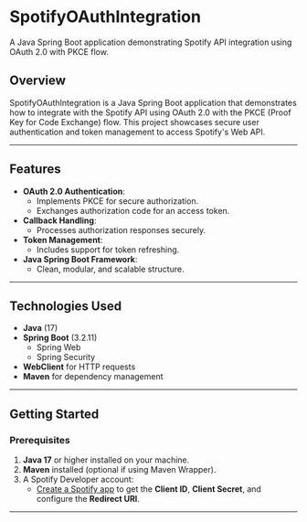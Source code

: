 # SpotifyOAuthIntegration
A Java Spring Boot application demonstrating Spotify API integration using OAuth 2.0 with PKCE flow.

## Overview
SpotifyOAuthIntegration is a Java Spring Boot application that demonstrates how to integrate with the Spotify API using OAuth 2.0 with the PKCE (Proof Key for Code Exchange) flow. This project showcases secure user authentication and token management to access Spotify's Web API.

---

## Features
- **OAuth 2.0 Authentication**:
  - Implements PKCE for secure authorization.
  - Exchanges authorization code for an access token.
- **Callback Handling**:
  - Processes authorization responses securely.
- **Token Management**:
  - Includes support for token refreshing.
- **Java Spring Boot Framework**:
  - Clean, modular, and scalable structure.

---

## Technologies Used
- **Java** (17)
- **Spring Boot** (3.2.11)
  - Spring Web
  - Spring Security
- **WebClient** for HTTP requests
- **Maven** for dependency management

---

## Getting Started

### Prerequisites
1. **Java 17** or higher installed on your machine.
2. **Maven** installed (optional if using Maven Wrapper).
3. A Spotify Developer account:
   - [Create a Spotify app](https://developer.spotify.com/dashboard/applications) to get the **Client ID**, **Client Secret**, and configure the **Redirect URI**.

---
